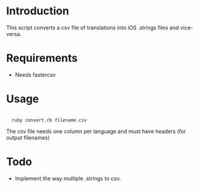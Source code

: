 # Introduction
This script converts a csv file of translations into iOS .strings files and vice-versa.

# Requirements
* Needs fastercsv

# Usage
<code>
  ruby convert.rb <i>filename.csv</i>
</code>

The csv file needs one column per language and must have headers (for output filenames)

# Todo
* Implement the way multiple .strings to csv.
